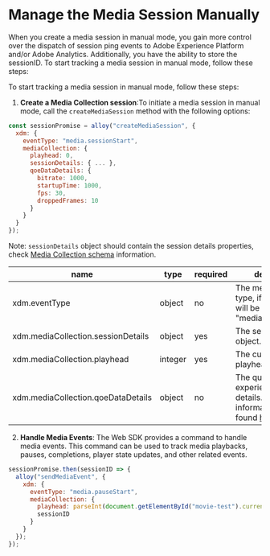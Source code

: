 
# Manage the Media Session Manually
When you create a media session in manual mode, you gain more control over the dispatch of session ping events to Adobe Experience Platform and/or Adobe Analytics. Additionally, you have the ability to store the sessionID.  To start tracking a media session in manual mode, follow these steps:

To start tracking a media session in manual mode, follow these steps:

1. **Create a Media Collection session**:To initiate a media session in manual mode, call the `createMediaSession` method with the following options:
```javascript
const sessionPromise = alloy("createMediaSession", {
  xdm: {
    eventType: "media.sessionStart",
    mediaCollection: {
      playhead: 0,
      sessionDetails: { ... },
      qoeDataDetails: {
        bitrate: 1000,
        startupTime: 1000,
        fps: 30,
        droppedFrames: 10
      }
    }
  }
});
```

Note: `sessionDetails` object should contain the session details properties, check [Media Collection schema](../../xdm/data-types/media-details-information.md) information.

| name                               | type    | required | description                                                                                                                      |
|------------------------------------|---------|----------|----------------------------------------------------------------------------------------------------------------------------------|
| xdm.eventType                      | object  | no       | The media event type, if not provided will be set to "media.sessionStart".                                                       |
| xdm.mediaCollection.sessionDetails | object  | yes      | The session details object.                                                                                                      |
| xdm.mediaCollection.playhead       | integer | yes      | The current playhead.                                                                                                            |
| xdm.mediaCollection.qoeDataDetails | object  | no       | The quality of experience data details. More information can be found [here](../../xdm/data-types/media-details-information.md). |

2. **Handle Media Events**: The Web SDK provides a command to handle media events. This command can be used to track media playbacks, pauses, completions, player state updates, and other related events.

```javascript
sessionPromise.then(sessionID => {
  alloy("sendMediaEvent", {
    xdm: {
      eventType: "media.pauseStart",
      mediaCollection: {
        playhead: parseInt(document.getElementById("movie-test").currentTime, 10),
        sessionID
      }
    }
  });
});
```
